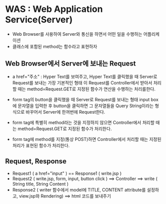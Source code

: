 # WAS : Web Application Service(Server)
* Web Browser를 사용하여 Server와 통신을 하면서 어떤 일을 수행하는 어플리케이션
* 클래스에 포함된 method는 함수라고 표현하자

## Web Browser에서 Server에 보내는 Request
* a href="주소" : Hyper Text를 보여주고, Hyper Text를 클릭했을 때 Server로 Request를 보내는 가장 기본적인 형태 
이 Request를 Controller에서 받아서 처리할 때는 method=Request.GET로 지정된 함수가 연산을 수행하는 처리를한다.

* form tag의 button을 클릭했을 때 Server로 Request를 보내는 형태 
input box에 문자열을 입력한 후 button을 클릭하면 그 문자열들을 Query String이라는 형식으로 바꾸어서 Server에 한꺼번에 Request한다.

* form tag에 특별히 method라는 것을 지정하지 않으면 Controller에서 처리할 때는 method=Request.GET로 지정된 함수가 처리한다.

* form tag에 method를 지정(통상 POST)하면 Controller에서 처리할 때는 지정된 처리가 표현된 함수가 처리한다.

## Request, Response
* Request1 ( a href="input" ) == Response1 ( write.jsp )
* Request2 ( write.jsp, form, input, button click )
 ==> Controller
 ==> write ( String title, String Content )
* Response2 ( writer 함수에서 model에 TITLE, CONTENT attribute를 설정하고, view.jsp와 Rendering)
 ==> html 코드를 보내주기